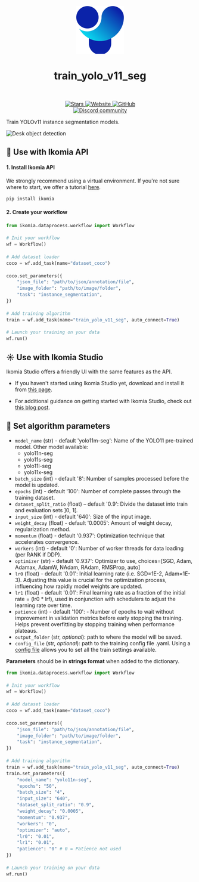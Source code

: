 <div align="center">
  <img src="images/icon.png" alt="Algorithm icon">
  <h1 align="center">train_yolo_v11_seg</h1>
</div>
<br />
<p align="center">
    <a href="https://github.com/Ikomia-hub/train_yolo_v11_seg">
        <img alt="Stars" src="https://img.shields.io/github/stars/Ikomia-hub/train_yolo_v11_seg">
    </a>
    <a href="https://app.ikomia.ai/hub/">
        <img alt="Website" src="https://img.shields.io/website/http/app.ikomia.ai/en.svg?down_color=red&down_message=offline&up_message=online">
    </a>
    <a href="https://github.com/Ikomia-hub/train_yolo_v11_seg/blob/main/LICENSE.md">
        <img alt="GitHub" src="https://img.shields.io/github/license/Ikomia-hub/train_yolo_v11_seg.svg?color=blue">
    </a>    
    <br>
    <a href="https://discord.com/invite/82Tnw9UGGc">
        <img alt="Discord community" src="https://img.shields.io/badge/Discord-white?style=social&logo=discord">
    </a> 
</p>

Train YOLOv11 instance segmentation models.

![Desk object detection](https://raw.githubusercontent.com/Ikomia-hub/train_yolo_v11_seg/main/icons/output.jpg)

## :rocket: Use with Ikomia API

#### 1. Install Ikomia API

We strongly recommend using a virtual environment. If you're not sure where to start, we offer a tutorial [here](https://www.ikomia.ai/blog/a-step-by-step-guide-to-creating-virtual-environments-in-python).

```sh
pip install ikomia
```

#### 2. Create your workflow

```python
from ikomia.dataprocess.workflow import Workflow

# Init your workflow
wf = Workflow()    

# Add dataset loader
coco = wf.add_task(name="dataset_coco")

coco.set_parameters({
    "json_file": "path/to/json/annotation/file",
    "image_folder": "path/to/image/folder",
    "task": "instance_segmentation",
}) 

# Add training algorithm
train = wf.add_task(name="train_yolo_v11_seg", auto_connect=True)

# Launch your training on your data
wf.run()
```

## :sunny: Use with Ikomia Studio

Ikomia Studio offers a friendly UI with the same features as the API.

- If you haven't started using Ikomia Studio yet, download and install it from [this page](https://www.ikomia.ai/studio).

- For additional guidance on getting started with Ikomia Studio, check out [this blog post](https://www.ikomia.ai/blog/how-to-get-started-with-ikomia-studio).

## :pencil: Set algorithm parameters

- `model_name` (str) - default 'yolo11m-seg': Name of the YOLO11 pre-trained model. Other model available:
    - yolo11n-seg
    - yolo11s-seg
    - yolo11l-seg
    - yolo11x-seg
- `batch_size` (int) - default '8': Number of samples processed before the model is updated.
- `epochs` (int) - default '100': Number of complete passes through the training dataset.
- `dataset_split_ratio` (float) – default '0.9': Divide the dataset into train and evaluation sets ]0, 1[.
- `input_size` (int) - default '640': Size of the input image.
- `weight_decay` (float) - default '0.0005': Amount of weight decay, regularization method.
- `momentum` (float) - default '0.937': Optimization technique that accelerates convergence.
- `workers` (int) - default '0': Number of worker threads for data loading (per RANK if DDP).
- `optimizer` (str) - default '0.937': Optimizer to use, choices=[SGD, Adam, Adamax, AdamW, NAdam, RAdam, RMSProp, auto]
- `lr0` (float) - default '0.01': Initial learning rate (i.e. SGD=1E-2, Adam=1E-3). Adjusting this value is crucial for the optimization process, influencing how rapidly model weights are updated.
- `lr1` (float) - default '0.01': Final learning rate as a fraction of the initial rate = (lr0 * lrf), used in conjunction with schedulers to adjust the learning rate over time.
- `patience` (int) - default '100': - Number of epochs to wait without improvement in validation metrics before early stopping the training. Helps prevent overfitting by stopping training when performance plateaus.
- `output_folder` (str, *optional*): path to where the model will be saved. 
- `config_file` (str, *optional*): path to the training config file .yaml. Using a [config file](https://github.com/ultralytics/ultralytics/blob/main/ultralytics/cfg/default.yaml) allows you to set all the train settings available. 

**Parameters** should be in **strings format**  when added to the dictionary.


```python
from ikomia.dataprocess.workflow import Workflow

# Init your workflow
wf = Workflow()    

# Add dataset loader
coco = wf.add_task(name="dataset_coco")

coco.set_parameters({
    "json_file": "path/to/json/annotation/file",
    "image_folder": "path/to/image/folder",
    "task": "instance_segmentation",
}) 

# Add training algorithm
train = wf.add_task(name="train_yolo_v11_seg", auto_connect=True)
train.set_parameters({
    "model_name": "yolo11n-seg",
    "epochs": "50",
    "batch_size": "4",
    "input_size": "640",
    "dataset_split_ratio": "0.9",
    "weight_decay": "0.0005",
    "momentum": "0.937",
    "workers": "0",
    "optimizer": "auto",
    "lr0": "0.01",
    "lr1": "0.01",
    "patience": "0" # 0 = Patience not used
}) 

# Launch your training on your data
wf.run()
```
